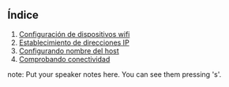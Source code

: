 ## Índice  <!-- .element: class="pb2" -->

1. [Configuración de dispositivos wifi](#/2)  <!-- .element: class="fragment" data-fragment-index="1" -->
3. [Establecimiento de direcciones IP](#/3) <!-- .element: class="fragment" data-fragment-index="2" -->
4. [Configurando nombre del host](#/4) <!-- .element: class="fragment" data-fragment-index="3" -->
5. [Comprobando conectividad](#/5) <!-- .element: class="fragment" data-fragment-index="4" -->

note:
    Put your speaker notes here.
    You can see them pressing 's'.
